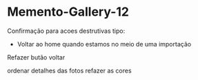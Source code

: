 # Memento-Gallery-12

Confirmação para acoes destrutivas tipo:
- Voltar ao home quando estamos no meio de uma importação

Refazer butão voltar

ordenar detalhes das fotos
refazer as cores